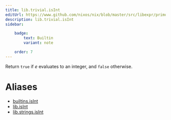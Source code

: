 ```yaml
---
title: lib.trivial.isInt
editUrl: https://www.github.com/nixos/nix/blob/master/src/libexpr/primops.cc
description: lib.trivial.isInt
sidebar:

    badge:
        text: Builtin
        variant: note

    order: 7
---
```


Return `true` if *e* evaluates to an integer, and `false` otherwise.


# Aliases

- [builtins.isInt](./reference/builtins/builtins-isInt)
- [lib.isInt](./reference/lib/lib-isInt)
- [lib.strings.isInt](./reference/lib/strings/lib-strings-isInt)


